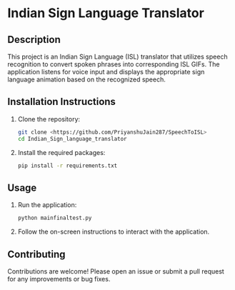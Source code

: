 # Indian Sign Language Translator

## Description
This project is an Indian Sign Language (ISL) translator that utilizes speech recognition to convert spoken phrases into corresponding ISL GIFs. The application listens for voice input and displays the appropriate sign language animation based on the recognized speech.

## Installation Instructions
1. Clone the repository:
   ```bash
   git clone <https://github.com/PriyanshuJain287/SpeechToISL>
   cd Indian_Sign_language_translator
   ```
2. Install the required packages:
   ```bash
   pip install -r requirements.txt
   ```

## Usage
1. Run the application:
   ```bash
   python mainfinaltest.py
   ```
2. Follow the on-screen instructions to interact with the application.

## Contributing
Contributions are welcome! Please open an issue or submit a pull request for any improvements or bug fixes.

